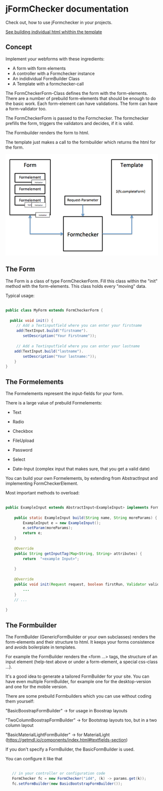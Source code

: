 # jFormChecker documentation

Check out, how to use jFormchecker in your projects. 

[See building individual html whithin the template](individual_html.md)

## Concept

Implement your webforms with these ingredients:

* A form with form elements
* A controller with a Formchecker instance
* An indidividual FormBuilder Class
* A Template with a formchecker-call

The FormCheckerForm-Class defines the form with the form-elements.
There are a number of prebuild form-elements that should be enough to do the basic work.
Each form-element can have validations. The form can have a form-validator too. 

The FormCheckerForm is passed to the Formchecker. The formchecker prefills the form, triggers the validators and decides, if it is valid.

The Formbuilder renders the form to html. 

The template just makes a call to the formbuilder which returns the html for the form.


![Overview](overview.png "Overview jFormchecker")


## The Form

The Form is a class of type FormCheckerForm. Fill this class within the "init" method with the form-elements. This class holds every "moving" data.

Typical usage:

```Java

public class MyForm extends FormCheckerForm {

  public void init() {
  	 // Add a Textinputfield where you can enter your firstname
     add(TextInput.build("firstname").
     	setDescription("Your Firstname"));

  	 // Add a Textinputfield where you can enter your lastname
    add(TextInput.build("lastname").
    	setDescription("Your lastname:"));
	}
}
```


## The Formelements

The Formelements represent the input-fields for your form.

There is a large value of prebuild Formelements:

* Text

* Radio

* Checkbox

* FileUpload

* Password

* Select

* Date-Input (complex input that makes sure, that you get a valid date)

You can build your own Formelements, by extending from  AbstractInput and implementing FormCheckerElement.

Most important methods to overload:

```Java

public ExampleInput extends AbstractInput<ExampleInput> implements FormCheckerElement {

	public static ExampleInput build(String name, String moreParams) {
		ExampleInput e = new ExampleInput();
		e.setParam(moreParams);
		return e;
	}

	@Override
	public String getInputTag(Map<String, String> attributes) {
		return  "<example Input>";

	}
	
	@Override
	public void init(Request request, boolean firstRun, Validator validator) {
		...
	}
	// ...

} 


```

## The Formbuilder

The FormBuilder (GenericFormBuilder or your own subclasses) renders the form-elements and their structure to html. It keeps your forms consistence and avoids boilerplate in templates.

For example the FormBuilder renders the <form ...> </form> tags, the structure of an input element (help-text above or under a form-element, a special css-class ...).

It's a good idea to generate a tailored FormBuilder for your site. You can have even multiple FormBuilder, for example one for the desktop-version and one for the mobile version.

There are some prebuild Formbuilders which you can use without coding them yourself:

"BasicBoostrapFormBuilder" -> for usage in Boostrap layouts

"TwoColumnBoostrapFormBuilder" -> for Bootstrap layouts too, but in a two column layout

"BasicMaterialLightFormBuilder" -> for MaterialLight (https://getmdl.io/components/index.html#textfields-section)

If you don't specify a FormBuilder, the BasicFormBuilder is used.

You can configure it like that

 ```Java

	// in your controller or configuration code
	FormChecker fc = new FormChecker("id4", (k) -> params.get(k));
	fc.setFormBuilder(new BasicBootstrapFormBuilder());
	

```
